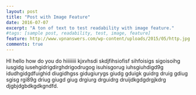 ```yaml
---
layout: post
title: "Post with Image Feature"
date: 2016-07-07
excerpt: "A ton of text to test readability with image feature."
#tags: [sample post, readability, test, image, feature]
feature: http://www.vpnanswers.com/wp-content/uploads/2015/05/http.jpg
comments: true
---
```

HI hello how do you do  hiiiiiiii kjxvhsdi skdjfihsiofisf sihfoisigs sigoisoihg iusgidg iusehgidrigdirghdrigodrugog isuhisgorug iuhsgiuhdigd9g idudhgidgdfuighid diugidhgss gidugiurygs giudg gduigk guidrg druig gdiug sgisg rgi89g driug giugd giug drgiurg drguidrg druijdkgdgdrgjkdrg djgbjdgbdkgdkgndfd.

